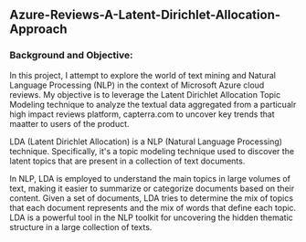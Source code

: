 ## Azure-Reviews-A-Latent-Dirichlet-Allocation-Approach


###  Background and Objective:

In this project, I attempt to explore the world of text mining and Natural Language Processing (NLP) in the context of Microsoft Azure cloud reviews. My objective is to leverage the Latent Dirichlet Allocation Topic Modeling technique to analyze the textual data aggregated from a particualr high impact reviews platform, capterra.com to uncover key trends that maatter to users of the product.


LDA (Latent Dirichlet Allocation) is a NLP (Natural Language Processing) technique. Specifically, it's a topic modeling technique used to discover the latent topics that are present in a collection of text documents.

In NLP, LDA is employed to understand the main topics in large volumes of text, making it easier to summarize or categorize documents based on their content. Given a set of documents, LDA tries to determine the mix of topics that each document represents and the mix of words that define each topic. LDA is a powerful tool in the NLP toolkit for uncovering the hidden thematic structure in a large collection of texts.

